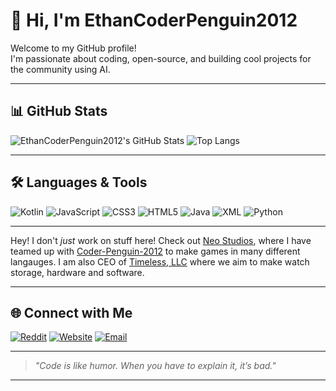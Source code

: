 # 👋 Hi, I'm EthanCoderPenguin2012

Welcome to my GitHub profile!  
I'm passionate about coding, open-source, and building cool projects for the community using AI.

---

## 📊 GitHub Stats

![EthanCoderPenguin2012's GitHub Stats](https://github-readme-stats.vercel.app/api?username=EthanCoderPenguin2012&show_icons=true&theme=radical)
![Top Langs](https://github-readme-stats.vercel.app/api/top-langs/?username=EthanCoderPenguin2012&layout=compact&theme=radical)

---

## 🛠️ Languages & Tools

![Kotlin](https://img.shields.io/badge/Kotlin-0095D5?style=for-the-badge&logo=kotlin&logoColor=white)
![JavaScript](https://img.shields.io/badge/JavaScript-F7DF1E?style=for-the-badge&logo=javascript&logoColor=black)
![CSS3](https://img.shields.io/badge/CSS3-1572B6?style=for-the-badge&logo=css3&logoColor=white)
![HTML5](https://img.shields.io/badge/HTML5-E34F26?style=for-the-badge&logo=html5&logoColor=white)
![Java](https://img.shields.io/badge/Java-007396?style=for-the-badge&logo=java&logoColor=white)
![XML](https://img.shields.io/badge/XML-FF6600?style=for-the-badge&logo=xml&logoColor=white)
![Python](https://img.shields.io/badge/Python-3776AB?style=for-the-badge&logo=python&logoColor=white)


---

Hey! I don't *just* work on stuff here! Check out [Neo Studios](https://github.com/Neo-Studios), where I have teamed up with [Coder-Penguin-2012](https://github.com/Coder-Penguin-2012) to make games in many different langauges. I am also CEO of [Timeless, LLC](https://timeless.github.io/shop) where we aim to make watch storage, hardware and software.



---

## 🌐 Connect with Me

[![Reddit](https://img.shields.io/badge/Reddit-FF4500?style=for-the-badge&logo=reddit&logoColor=white)](https://www.reddit.com/user/YourRedditUsername)
[![Website](https://img.shields.io/badge/Website-000000?style=for-the-badge&logo=About.me&logoColor=white)](https://EthanCoderPenguin2012.github.io/EthanBlog)
[![Email](https://img.shields.io/badge/Email-D14836?style=for-the-badge&logo=gmail&logoColor=white)](mailto:ethan.h.patmore@gmail.com)

---

> _"Code is like humor. When you have to explain it, it’s bad."_

---
